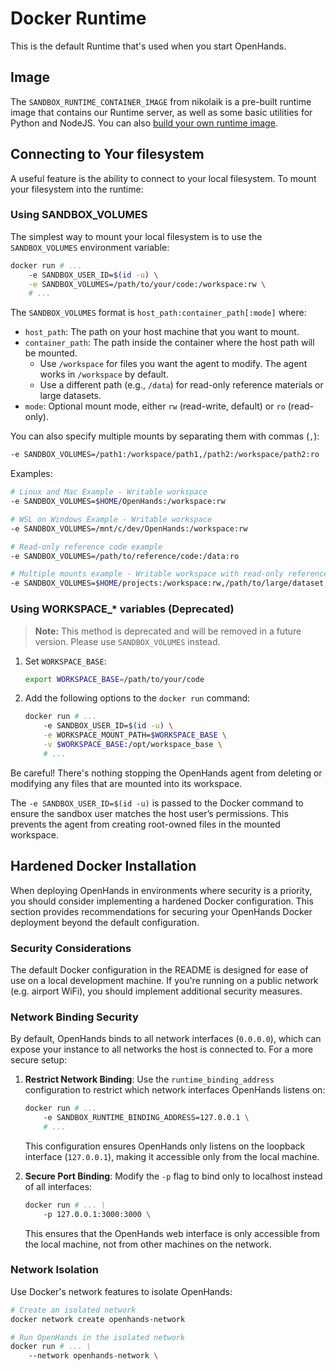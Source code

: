# Docker Runtime

This is the default Runtime that's used when you start OpenHands.

## Image
The `SANDBOX_RUNTIME_CONTAINER_IMAGE` from nikolaik is a pre-built runtime image
that contains our Runtime server, as well as some basic utilities for Python and NodeJS.
You can also [build your own runtime image](../how-to/custom-sandbox-guide).

## Connecting to Your filesystem
A useful feature is the ability to connect to your local filesystem. To mount your filesystem into the runtime:

### Using SANDBOX_VOLUMES

The simplest way to mount your local filesystem is to use the `SANDBOX_VOLUMES` environment variable:

```bash
docker run # ...
    -e SANDBOX_USER_ID=$(id -u) \
    -e SANDBOX_VOLUMES=/path/to/your/code:/workspace:rw \
    # ...
```

The `SANDBOX_VOLUMES` format is `host_path:container_path[:mode]` where:

- `host_path`: The path on your host machine that you want to mount.
- `container_path`: The path inside the container where the host path will be mounted.
  - Use `/workspace` for files you want the agent to modify. The agent works in `/workspace` by default.
  - Use a different path (e.g., `/data`) for read-only reference materials or large datasets.
- `mode`: Optional mount mode, either `rw` (read-write, default) or `ro` (read-only).

You can also specify multiple mounts by separating them with commas (`,`):

```bash
-e SANDBOX_VOLUMES=/path1:/workspace/path1,/path2:/workspace/path2:ro
```

Examples:

```bash
# Linux and Mac Example - Writable workspace
-e SANDBOX_VOLUMES=$HOME/OpenHands:/workspace:rw

# WSL on Windows Example - Writable workspace
-e SANDBOX_VOLUMES=/mnt/c/dev/OpenHands:/workspace:rw

# Read-only reference code example
-e SANDBOX_VOLUMES=/path/to/reference/code:/data:ro

# Multiple mounts example - Writable workspace with read-only reference data
-e SANDBOX_VOLUMES=$HOME/projects:/workspace:rw,/path/to/large/dataset:/data:ro
```

### Using WORKSPACE_* variables (Deprecated)

> **Note:** This method is deprecated and will be removed in a future version. Please use `SANDBOX_VOLUMES` instead.

1. Set `WORKSPACE_BASE`:

    ```bash
    export WORKSPACE_BASE=/path/to/your/code
    ```

2. Add the following options to the `docker run` command:

    ```bash
    docker run # ...
        -e SANDBOX_USER_ID=$(id -u) \
        -e WORKSPACE_MOUNT_PATH=$WORKSPACE_BASE \
        -v $WORKSPACE_BASE:/opt/workspace_base \
        # ...
    ```

Be careful! There's nothing stopping the OpenHands agent from deleting or modifying
any files that are mounted into its workspace.

The `-e SANDBOX_USER_ID=$(id -u)` is passed to the Docker command to ensure the sandbox user matches the host user’s
permissions. This prevents the agent from creating root-owned files in the mounted workspace.

## Hardened Docker Installation

When deploying OpenHands in environments where security is a priority, you should consider implementing a hardened
Docker configuration. This section provides recommendations for securing your OpenHands Docker deployment beyond the default configuration.

### Security Considerations

The default Docker configuration in the README is designed for ease of use on a local development machine. If you're
running on a public network (e.g. airport WiFi), you should implement additional security measures.

### Network Binding Security

By default, OpenHands binds to all network interfaces (`0.0.0.0`), which can expose your instance to all networks the
host is connected to. For a more secure setup:

1. **Restrict Network Binding**: Use the `runtime_binding_address` configuration to restrict which network interfaces OpenHands listens on:

   ```bash
   docker run # ...
       -e SANDBOX_RUNTIME_BINDING_ADDRESS=127.0.0.1 \
       # ...
   ```

   This configuration ensures OpenHands only listens on the loopback interface (`127.0.0.1`), making it accessible only from the local machine.

2. **Secure Port Binding**: Modify the `-p` flag to bind only to localhost instead of all interfaces:

   ```bash
   docker run # ... \
       -p 127.0.0.1:3000:3000 \
   ```

   This ensures that the OpenHands web interface is only accessible from the local machine, not from other machines on the network.

### Network Isolation

Use Docker's network features to isolate OpenHands:

```bash
# Create an isolated network
docker network create openhands-network

# Run OpenHands in the isolated network
docker run # ... \
    --network openhands-network \
```
